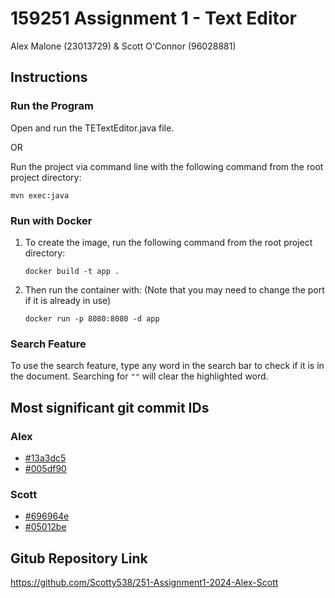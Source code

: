 # 159251 Assignment 1 - Text Editor

Alex Malone (23013729) & Scott O'Connor (96028881)

## Instructions
### Run the Program
Open and run the TETextEditor.java file.

OR


Run the project via command line with the following command from the root project directory:

```
mvn exec:java
```

### Run with Docker
1. To create the image, run the following command from the root project directory:
   
   ```
   docker build -t app .
   ```
3. Then run the container with: (Note that you may need to change the port if it is already in use)
   ```
   docker run -p 8080:8080 -d app
   ```
### Search Feature
To use the search feature, type any word in the search bar to check if it is in the document.
Searching for `""` will clear the highlighted word.

## Most significant git commit IDs
### Alex
- [#13a3dc5](https://github.com/Scotty538/251-Assignment1-2024-Alex-Scott/commit/13a3dc5f295446d84e9a70dfd5b5fa9ada44a3e3)
- [#005df90](https://github.com/Scotty538/251-Assignment1-2024-Alex-Scott/commit/005df901021e09ee76c6a72c4fa2f6d8b55373e2)

### Scott
- [#696964e](https://github.com/Scotty538/251-Assignment1-2024-Alex-Scott/commit/696964ea2550572bd05c6492003c06419ca0eeef)
- [#05012be](https://github.com/Scotty538/251-Assignment1-2024-Alex-Scott/commit/05012bed307c580a2690e95f3e08c603700f6291)


## Gitub Repository Link
https://github.com/Scotty538/251-Assignment1-2024-Alex-Scott

